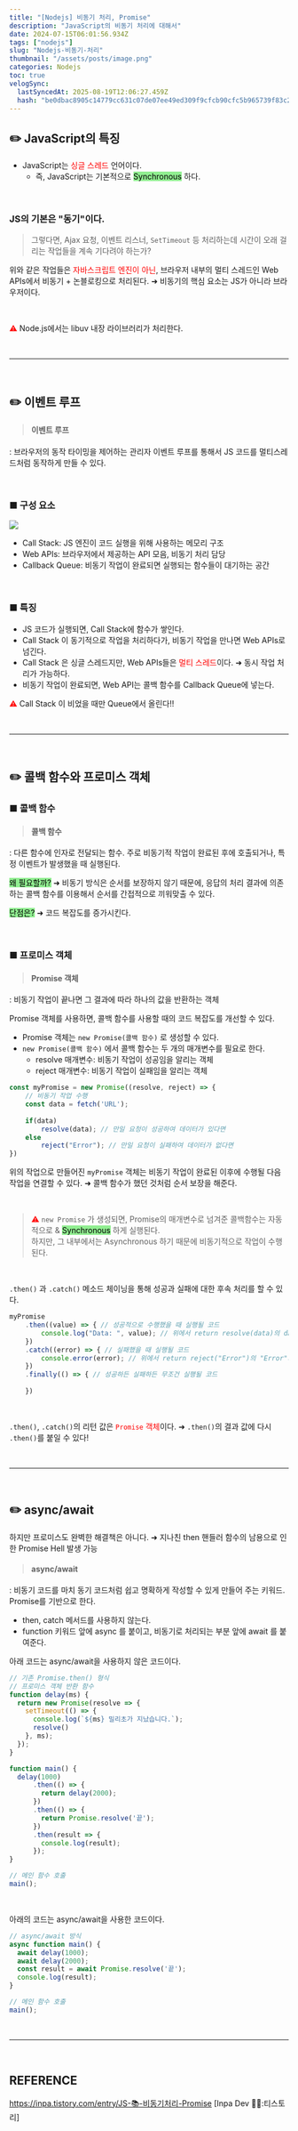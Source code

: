```yaml
---
title: "[Nodejs] 비동기 처리, Promise"
description: "JavaScript의 비동기 처리에 대해서"
date: 2024-07-15T06:01:56.934Z
tags: ["nodejs"]
slug: "Nodejs-비동기-처리"
thumbnail: "/assets/posts/image.png"
categories: Nodejs
toc: true
velogSync:
  lastSyncedAt: 2025-08-19T12:06:27.459Z
  hash: "be0dbac8905c14779cc631c07de07ee49ed309f9cfcb90cfc5b965739f83c27d"
---
```


## ✏️ JavaScript의 특징
- JavaScript는 <span style = "color:red">싱글 스레드</span> 언어이다.
   - 즉, JavaScript는 기본적으로 <span style = "background-color: lightgreen; color:black">Synchronous</span> 하다.

<br>

### JS의 기본은 "동기"이다.
>그렇다면, Ajax 요청, 이벤트 리스너, ```SetTimeout``` 등 처리하는데 시간이 오래 걸리는 작업들을 계속 기다려야 하는가?

위와 같은 작업들은 <span style = "color:red">자바스크립트 엔진이 아닌</span>, 브라우저 내부의 멀티 스레드인 Web APIs에서 비동기 + 논블로킹으로 처리된다.
➜ 비동기의 핵심 요소는 JS가 아니라 브라우저이다.

<br>

<span style = "color:red">⚠️</span> Node.js에서는 libuv 내장 라이브러리가 처리한다.

<br>

---

<br>

## ✏️ 이벤트 루프
> #### 이벤트 루프
: 브라우저의 동작 타이밍을 제어하는 관리자
이벤트 루프를 통해서 JS 코드를 멀티스레드처럼 동작하게 만들 수 있다.

<br>

### ■ 구성 요소
![](/assets/posts/image.png)

- Call Stack: JS 엔진이 코드 실행을 위해 사용하는 메모리 구조
- Web APIs: 브라우저에서 제공하는 API 모음, 비동기 처리 담당
- Callback Queue: 비동기 작업이 완료되면 실행되는 함수들이 대기하는 공간

<br>

### ■ 특징
- JS 코드가 실행되면, Call Stack에 함수가 쌓인다.
- Call Stack 이 동기적으로 작업을 처리하다가, 비동기 작업을 만나면 Web APIs로 넘긴다.
- Call Stack 은 싱글 스레드지만, Web APIs들은 <span style = "color:red">멀티 스레드</span>이다.
➜ 동시 작업 처리가 가능하다.
- 비동기 작업이 완료되면, Web API는 콜백 함수를 Callback Queue에 넣는다.


<span style = "color:red">⚠️</span> Call Stack 이 비었을 때만 Queue에서 올린다!!

<br>

---

<br>

## ✏️ 콜백 함수와 프로미스 객체

### ■ 콜백 함수
> #### 콜백 함수
: 다른 함수에 인자로 전달되는 함수. 
주로 비동기적 작업이 완료된 후에 호출되거나, 특정 이벤트가 발생했을 때 실행된다.

<span style = "background-color: lightgreen; color:black">왜 필요할까?</span>
➜ 비동기 방식은 순서를 보장하지 않기 때문에, 응답의 처리 결과에 의존하는 콜백 함수를 이용해서 순서를 간접적으로 끼워맞출 수 있다.

<span style = "background-color: lightgreen; color:black">단점은?</span>
➜ 코드 복잡도를 증가시킨다.

<br>

### ■ 프로미스 객체
> #### Promise 객체
: 비동기 작업이 끝나면 그 결과에 따라 하나의 값을 반환하는 객체

Promise 객체를 사용하면, 콜백 함수를 사용할 때의 코드 복잡도를 개선할 수 있다.

- Promise 객체는 ```new Promise(콜백 함수)``` 로 생성할 수 있다.
- ```new Promise(콜백 함수)``` 에서 콜백 함수는 두 개의 매개변수를 필요로 한다.
   - resolve 매개변수: 비동기 작업이 성공임을 알리는 객체
   - reject 매개변수: 비동기 작업이 실패임을 알리는 객체

```javascript
const myPromise = new Promise((resolve, reject) => {
	// 비동기 작업 수행
    const data = fetch('URL');
    
    if(data)
    	resolve(data); // 만일 요청이 성공하여 데이터가 있다면
    else
    	reject("Error"); // 만일 요청이 실패하여 데이터가 없다면
})
```
위의 작업으로 만들어진 ```myPromise``` 객체는 비동기 작업이 완료된 이후에 수행될 다음 작업을 연결할 수 있다.
➜ 콜백 함수가 했던 것처럼 순서 보장을 해준다.


<br>

><span style = "color:red">⚠️</span> ```new Promise``` 가 생성되면, Promise의 매개변수로 넘겨준 콜백함수는 자동적으로 & <span style = "background-color: lightgreen; color:black">Synchronous</span> 하게 실행된다.<br>
하지만, 그 내부에서는 Asynchronous 하기 때문에 비동기적으로 작업이 수행된다.

<br>

```.then()``` 과 ```.catch()``` 메소드 체이닝을 통해 성공과 실패에 대한 후속 처리를 할 수 있다.


```javascript
myPromise
    .then((value) => { // 성공적으로 수행했을 때 실행될 코드
    	console.log("Data: ", value); // 위에서 return resolve(data)의 data값이 출력된다
    })
    .catch((error) => { // 실패했을 때 실행될 코드
     	console.error(error); // 위에서 return reject("Error")의 "Error"가 출력된다
    })
    .finally(() => { // 성공하든 실패하든 무조건 실행될 코드
    	
    })
```

<br>

```.then()```, ```.catch()```의 리턴 값은 <span style = "color:red">```Promise``` 객체</span>이다.
➜ ```.then()```의 결과 값에 다시 ```.then()```를 붙일 수 있다!



<br>

---

<br>

## ✏️ async/await
하지만 프로미스도 완벽한 해결책은 아니다. 
➜ 지나친 then 핸들러 함수의 남용으로 인한 Promise Hell 발생 가능

>#### async/await
: 비동기 코드를 마치 동기 코드처럼 쉽고 명확하게 작성할 수 있게 만들어 주는 키워드.
Promise를 기반으로 한다.

- then, catch 메서드를 사용하지 않는다.
- function 키워드 앞에 async 를 붙이고, 비동기로 처리되는 부분 앞에 await 를 붙여준다.

아래 코드는 async/await을 사용하지 않은 코드이다.
```javascript
// 기존 Promise.then() 형식
// 프로미스 객체 반환 함수
function delay(ms) {
  return new Promise(resolve => {
    setTimeout(() => {
      console.log(`${ms} 밀리초가 지났습니다.`);
      resolve()
    }, ms);
  });
}

function main() {
  delay(1000)
      .then(() => {
        return delay(2000);
      })
      .then(() => {
        return Promise.resolve('끝');
      })
      .then(result => {
        console.log(result);
      });
}

// 메인 함수 호출
main();
```

<br>

아래의 코드는 async/await을 사용한 코드이다.
```javascript
// async/await 방식
async function main() {
  await delay(1000);
  await delay(2000);
  const result = await Promise.resolve('끝');
  console.log(result);
}

// 메인 함수 호출
main();
```


<br>

---

<br>


## REFERENCE
https://inpa.tistory.com/entry/JS-📚-비동기처리-Promise [Inpa Dev 👨‍💻:티스토리]


